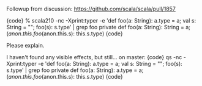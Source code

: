 Followup from discussion: https://github.com/scala/scala/pull/1857

{code}
 % scala210 -nc -Xprint:typer -e 'def foo(a: String): a.type = a; val s: String = ""; foo(s): s.type' | grep foo
        private def foo(a: String): String = a;
         ($anon.this.foo($anon.this.s): this.s.type)
{code}

Please explain.

I haven't found any visible effects, but still...
on master:
{code}
 qs -nc -Xprint:typer -e 'def foo(a: String): a.type = a; val s: String = ""; foo(s): s.type' | grep foo
          private def foo(a: String): a.type = a;
          ($anon.this.foo($anon.this.s): this.s.type)
{code}
